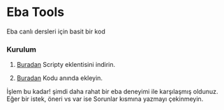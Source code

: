 # Eba Tools
Eba canlı dersleri için basit bir kod

### Kurulum

1. [Buradan](https://chrome.google.com/webstore/detail/scripty-javascript-inject/milkbiaeapddfnpenedfgbfdacpbcbam?hl=tr) Scripty eklentisini indirin.

2. [Buradan]() Kodu anında ekleyin.

İşlem bu kadar! şimdi daha rahat bir eba deneyimi ile karşılaşmış oldunuz. Eğer bir istek, öneri vs var ise Sorunlar kısmına yazmayı çekinmeyin.
